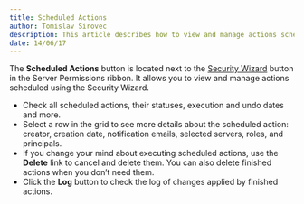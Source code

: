 ```yaml
---
title: Scheduled Actions
author: Tomislav Sirovec
description: This article describes how to view and manage actions scheduled using the Security Managment Wizard.
date: 14/06/17
---
```


The __Scheduled Actions__ button is located next to the [Security Wizard](#internal/security-managment/security-managment-wizard) button in the Server Permissions ribbon. It allows you to view and manage actions scheduled using the Security Wizard.

* Check all scheduled actions, their statuses, execution and undo dates and more.
* Select a row in the grid to see more details about the scheduled action: creator, creation date, notification emails, selected servers, roles, and principals.
* If you change your mind about executing scheduled actions, use the __Delete__ link to cancel and delete them. You can also delete finished actions when you don’t need them.
* Click the __Log__ button to check the log of changes applied by finished actions.